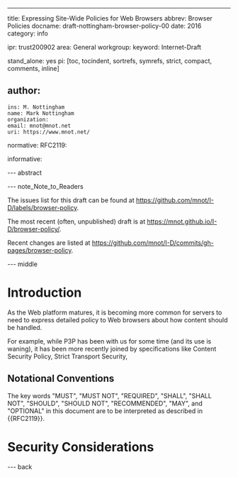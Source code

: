 ---
title: Expressing Site-Wide Policies for Web Browsers
abbrev: Browser Policies
docname: draft-nottingham-browser-policy-00
date: 2016
category: info

ipr: trust200902
area: General
workgroup: 
keyword: Internet-Draft

stand_alone: yes
pi: [toc, tocindent, sortrefs, symrefs, strict, compact, comments, inline]

author:
 -
    ins: M. Nottingham
    name: Mark Nottingham
    organization: 
    email: mnot@mnot.net
    uri: https://www.mnot.net/

normative:
  RFC2119:

informative:


--- abstract


--- note_Note_to_Readers

The issues list for this draft can be found at <https://github.com/mnot/I-D/labels/browser-policy>.

The most recent (often, unpublished) draft is at <https://mnot.github.io/I-D/browser-policy/>.

Recent changes are listed at <https://github.com/mnot/I-D/commits/gh-pages/browser-policy>.


--- middle

# Introduction

As the Web platform matures, it is becoming more common for servers to need to express detailed policy to Web browsers about how content should be handled. 

For example, while P3P has been with us for some time (and its use is waning), it has been more recently joined by specifications like Content Security Policy, Strict Transport Security, 


## Notational Conventions

The key words "MUST", "MUST NOT", "REQUIRED", "SHALL", "SHALL NOT", "SHOULD", "SHOULD NOT",
"RECOMMENDED", "MAY", and "OPTIONAL" in this document are to be interpreted as described in
{{RFC2119}}.

# Security Considerations


--- back
